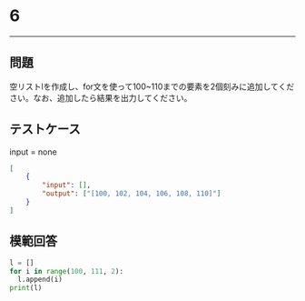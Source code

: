 # 6

---
## 問題

空リストlを作成し、for文を使って100~110までの要素を2個刻みに追加してください。なお、追加したら結果を出力してください。

## テストケース
input = none
```json
[
	{
		"input": [],
		"output": ["[100, 102, 104, 106, 108, 110]"]
  	}
]
```

## 模範回答
```python
l = []
for i in range(100, 111, 2):
  l.append(i)
print(l)
```